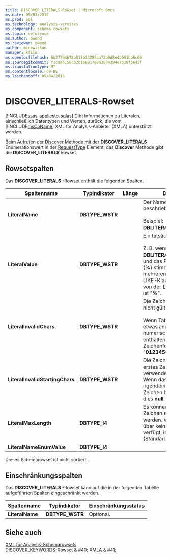 ```yaml
---
title: DISCOVER_LITERALS-Rowset | Microsoft Docs
ms.date: 05/03/2018
ms.prod: sql
ms.technology: analysis-services
ms.component: schema-rowsets
ms.topic: reference
ms.author: owend
ms.reviewer: owend
author: minewiskan
manager: kfile
ms.openlocfilehash: 6b27704678a817bf3288aa72b9d8e4b091bb6c00
ms.sourcegitcommit: f1caaa156db2b16e817e0a3884394e7b30fb642f
ms.translationtype: MT
ms.contentlocale: de-DE
ms.lasthandoff: 05/04/2018
---
```

# <a name="discoverliterals-rowset"></a>DISCOVER_LITERALS-Rowset
[!INCLUDE[ssas-appliesto-sqlas](../../../includes/ssas-appliesto-sqlas.md)]
  Gibt Informationen zu Literalen, einschließlich Datentypen und Werten, zurück, die vom [!INCLUDE[msCoName](../../../includes/msconame-md.md)] XML for Analysis-Anbieter (XMLA) unterstützt werden.  
  
 Beim Aufrufen der [Discover](../../../analysis-services/xmla/xml-elements-methods-discover.md) Methode mit der **DISCOVER_LITERALS** Enumerationswert in der [RequestType](../../../analysis-services/xmla/xml-elements-properties/requesttype-element-xmla.md) Element, das **Discover** Methode gibt die **DISCOVER_LITERALS** Rowset.  
  
## <a name="rowset-columns"></a>Rowsetspalten  
 Das **DISCOVER_LITERALS** -Rowset enthält die folgenden Spalten.  
  
|Spaltenname|Typindikator|Länge|Description|  
|-----------------|--------------------|------------|-----------------|  
|**LiteralName**|**DBTYPE_WSTR**||Der Name des in der Zeile beschriebenen Literals.<br /><br /> Beispiel: **DBLITERAL_LIKE_PERCENT**|  
|**LiteralValue**|**DBTYPE_WSTR**||Ein tatsächlicher Literalwert.<br /><br /> Z. B. wenn **LiteralName** ist **DBLITERAL_LIKE_PERCENT** und das Prozentzeichen (**%**) stimmt mit keinem oder mehreren Zeichen in einer LIKE-Klausel, die den Wert von der **LiteralValue** Spalte ist "**%**".|  
|**LiteralInvalidChars**|**DBTYPE_WSTR**||Die Zeichen, die im Literal nicht gültig sind.<br /><br /> Wenn Tabellennamen z. B. etwas anderes als ein numerisches Zeichen enthalten können, ist diese Zeichenfolge "**0123456789**".|  
|**LiteralInvalidStartingChars**|**DBTYPE_WSTR**||Die Zeichen, die nicht als erstes Zeichen des Literals verwendet werden dürfen. Wenn das Literal mit irgendeinem gültigen Zeichen beginnen kann, ist dies **null**.|  
|**LiteralMaxLength**|**DBTYPE_I4**||Es können maximal 250 Zeichen eingegeben werden. Wenn die Spalte über keine maximale Länge verfügt, ist der Wert -1 (Standardwert).|  
|**LiteralNameEnumValue**|**DBTYPE_I4**|||  
  
 Dieses Schemarowset ist nicht sortiert.  
  
## <a name="restriction-columns"></a>Einschränkungsspalten  
 Das **DISCOVER_LITERALS** -Rowset kann auf die in der folgenden Tabelle aufgeführten Spalten eingeschränkt werden.  
  
|Spaltenname|Typindikator|Einschränkungsstatus|  
|-----------------|--------------------|-----------------------|  
|**LiteralName**|**DBTYPE_WSTR**|Optional.|  
  
## <a name="see-also"></a>Siehe auch  
 [XML for Analysis-Schemarowsets](../../../analysis-services/schema-rowsets/xml/xml-for-analysis-schema-rowsets.md)   
 [DISCOVER_KEYWORDS-Rowset & #40; XMLA & #41;](../../../analysis-services/schema-rowsets/xml/discover-keywords-rowset-xmla.md)  
  
  
